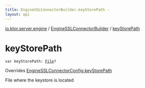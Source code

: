 ```yaml
---
title: EngineSSLConnectorBuilder.keyStorePath - 
layout: api
---
```


<div class='api-docs-breadcrumbs'><a href="../index.html">io.ktor.server.engine</a> / <a href="index.html">EngineSSLConnectorBuilder</a> / <a href="./key-store-path.html">keyStorePath</a></div>

# keyStorePath

<div class="signature"><code><span class="keyword">var </span><span class="identifier">keyStorePath</span><span class="symbol">: </span><a href="http://docs.oracle.com/javase/6/docs/api/java/io/File.html"><span class="identifier">File</span></a><span class="symbol">?</span></code></div>

Overrides <a href="../-engine-s-s-l-connector-config/key-store-path.html">EngineSSLConnectorConfig.keyStorePath</a>

File where the keystore is located

